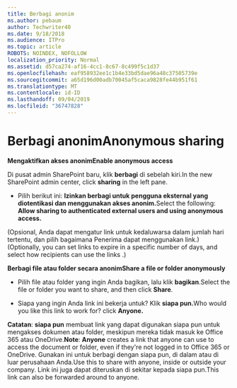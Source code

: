 ```yaml
---
title: Berbagi anonim
ms.author: pebaum
author: Techwriter40
ms.date: 9/18/2018
ms.audience: ITPro
ms.topic: article
ROBOTS: NOINDEX, NOFOLLOW
localization_priority: Normal
ms.assetid: d57ca274-af16-4cc1-8c67-8c499f5c1d37
ms.openlocfilehash: eaf958932ee1c1b4e33bd5dae96a48c37505739e
ms.sourcegitcommit: a65d196d00adb70045af5caca9828fe44b951f61
ms.translationtype: MT
ms.contentlocale: id-ID
ms.lasthandoff: 09/04/2019
ms.locfileid: "36747828"
---
```

# <a name="anonymous-sharing"></a><span data-ttu-id="2be32-102">Berbagi anonim</span><span class="sxs-lookup"><span data-stu-id="2be32-102">Anonymous sharing</span></span>

 <span data-ttu-id="2be32-103">**Mengaktifkan akses anonim**</span><span class="sxs-lookup"><span data-stu-id="2be32-103">**Enable anonymous access**</span></span>
  
<span data-ttu-id="2be32-104">Di pusat admin SharePoint baru, klik **berbagi** di sebelah kiri.</span><span class="sxs-lookup"><span data-stu-id="2be32-104">In the new SharePoint admin center, click **sharing** in the left pane.</span></span> 
  
- <span data-ttu-id="2be32-105">Pilih berikut ini: **Izinkan berbagi untuk pengguna eksternal yang diotentikasi dan menggunakan akses anonim.**</span><span class="sxs-lookup"><span data-stu-id="2be32-105">Select the following: **Allow sharing to authenticated external users and using anonymous access.**</span></span>
  
<span data-ttu-id="2be32-106">(Opsional, Anda dapat mengatur link untuk kedaluwarsa dalam jumlah hari tertentu, dan pilih bagaimana Penerima dapat menggunakan link.)</span><span class="sxs-lookup"><span data-stu-id="2be32-106">(Optionally, you can set links to expire in a specific number of days, and select how recipients can use the links .)</span></span>
    
 <span data-ttu-id="2be32-107">**Berbagi file atau folder secara anonim**</span><span class="sxs-lookup"><span data-stu-id="2be32-107">**Share a file or folder anonymously**</span></span>
  
- <span data-ttu-id="2be32-108">Pilih file atau folder yang ingin Anda bagikan, lalu klik **bagikan**.</span><span class="sxs-lookup"><span data-stu-id="2be32-108">Select the file or folder you want to share, and then click **Share**.</span></span> 
    
- <span data-ttu-id="2be32-109">Siapa yang ingin Anda link ini bekerja untuk? Klik **siapa pun.**</span><span class="sxs-lookup"><span data-stu-id="2be32-109">Who would you like this link to work for? click **Anyone.**</span></span>
  
 <span data-ttu-id="2be32-110">**Catatan**: **siapa pun** membuat link yang dapat digunakan siapa pun untuk mengakses dokumen atau folder, meskipun mereka tidak masuk ke Office 365 atau OneDrive.</span><span class="sxs-lookup"><span data-stu-id="2be32-110">**Note**: **Anyone** creates a link that anyone can use to access the document or folder, even if they're not logged in to Office 365 or OneDrive.</span></span> <span data-ttu-id="2be32-111">Gunakan ini untuk berbagi dengan siapa pun, di dalam atau di luar perusahaan Anda.</span><span class="sxs-lookup"><span data-stu-id="2be32-111">Use this to share with anyone, inside or outside your company.</span></span> <span data-ttu-id="2be32-112">Link ini juga dapat diteruskan di sekitar kepada siapa pun.</span><span class="sxs-lookup"><span data-stu-id="2be32-112">This link can also be forwarded around to anyone.</span></span> 
    

